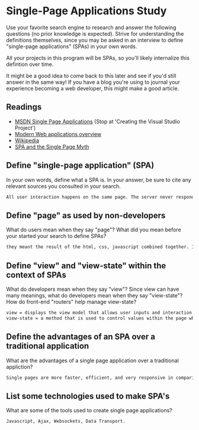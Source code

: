 # Single-Page Applications Study

Use your favorite search engine to research and answer the following questions
(no prior knowledge is expected). Strive for understanding the definitions
themselves, since you may be asked in an interview to define "single-page
applications" (SPAs) in your own words.

All your projects in this program will be SPAs, so you'll likely internalize
this defintion over time.

It might be a good idea to come back to this later and see if you'd still answer
in the same way! If you have a blog you're using to journal your experience
becoming a web developer, this might make a good article.

## Readings

-   [MSDN Single Page Applications](https://msdn.microsoft.com/en-us/magazine/dn463786.aspx) (Stop at 'Creating the Visual Studio Project')
-   [Modern Web applications overview](http://singlepageappbook.com/goal.html)
-   [Wikipedia](https://en.wikipedia.org/wiki/Single-page_application)
-   [SPA and the Single Page Myth](https://johnpapa.net/pageinspa/)

## Define "single-page application" (SPA)

In your own words, define what a SPA is. In your answer, be sure to cite any
relevant sources you consulted in your search.

```md
All user interaction happens on the same page. The server never responds with html files.
```

## Define "page" as used by non-developers

What do users mean when they say "page"? What did you mean before your started
your search to define SPAs?

```md
they meant the result of the html, css, javascript combined together. I see it as a multiple html combined with css and javascript.
```

## Define "view" and "view-state" within the context of SPAs

What do developers mean when they say "view"? Since view can have many meanings,
what do developers mean when they say "view-state"? How do front-end "routers"
help manage view-state?

```md
view = displays the view model that allows user inputs and interaction with the web app.
view-state = a method that is used to control values within the page when data is transmitted.
```

## Define the advantages of an SPA over a traditional application

What are the advantages of a single page application over a traditional appliction?

```md
Single pages are more faster, efficient, and very responsive in comparison to tradition ones.
```

## List some technologies used to make SPA's

What are some of the tools used to create single page applications?

```md
Javascript, Ajax, Websockets, Data Transport.
```
